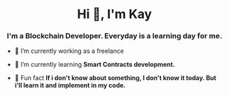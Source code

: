 <h1 align="center">Hi 👋, I'm Kay</h1>
<h3 align="center">I'm a Blockchain Developer. Everyday is a learning day for me.</h3>

- 🔭 I’m currently working as a freelance

- 🌱 I’m currently learning **Smart Contracts development.**

- 👀 Fun fact **If i don't know about something, I don't know it today. But i'll learn it and implement in my code.**

<!---
KayNguyenDev/KayNguyenDev is a ✨ special ✨ repository because its `README.md` (this file) appears on your GitHub profile.
You can click the Preview link to take a look at your changes.
--->
